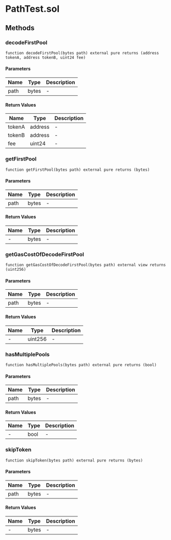 
# PathTest.sol

    

    
## Methods
### decodeFirstPool
```solidity
function decodeFirstPool(bytes path) external pure returns (address tokenA, address tokenB, uint24 fee)
```

            

            
#### Parameters

| Name | Type | Description |
|---|---|---|
| path | bytes | - |

#### Return Values

| Name | Type | Description |
|---|---|---|
| tokenA | address | - |
| tokenB | address | - |
| fee | uint24 | - |

### getFirstPool
```solidity
function getFirstPool(bytes path) external pure returns (bytes)
```

            

            
#### Parameters

| Name | Type | Description |
|---|---|---|
| path | bytes | - |

#### Return Values

| Name | Type | Description |
|---|---|---|
| - | bytes | - |

### getGasCostOfDecodeFirstPool
```solidity
function getGasCostOfDecodeFirstPool(bytes path) external view returns (uint256)
```

            

            
#### Parameters

| Name | Type | Description |
|---|---|---|
| path | bytes | - |

#### Return Values

| Name | Type | Description |
|---|---|---|
| - | uint256 | - |

### hasMultiplePools
```solidity
function hasMultiplePools(bytes path) external pure returns (bool)
```

            

            
#### Parameters

| Name | Type | Description |
|---|---|---|
| path | bytes | - |

#### Return Values

| Name | Type | Description |
|---|---|---|
| - | bool | - |

### skipToken
```solidity
function skipToken(bytes path) external pure returns (bytes)
```

            

            
#### Parameters

| Name | Type | Description |
|---|---|---|
| path | bytes | - |

#### Return Values

| Name | Type | Description |
|---|---|---|
| - | bytes | - |


